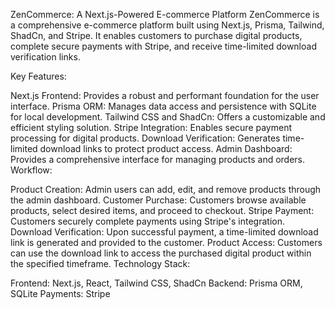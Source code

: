 ZenCommerce: A Next.js-Powered E-commerce Platform
ZenCommerce is a comprehensive e-commerce platform built using Next.js, Prisma, Tailwind, ShadCn, and Stripe. It enables customers to purchase digital products, complete secure payments with Stripe, and receive time-limited download verification links.

Key Features:

Next.js Frontend: Provides a robust and performant foundation for the user interface.
Prisma ORM: Manages data access and persistence with SQLite for local development.
Tailwind CSS and ShadCn: Offers a customizable and efficient styling solution.
Stripe Integration: Enables secure payment processing for digital products.
Download Verification: Generates time-limited download links to protect product access.
Admin Dashboard: Provides a comprehensive interface for managing products and orders.
Workflow:

Product Creation: Admin users can add, edit, and remove products through the admin dashboard.
Customer Purchase: Customers browse available products, select desired items, and proceed to checkout.
Stripe Payment: Customers securely complete payments using Stripe's integration.
Download Verification: Upon successful payment, a time-limited download link is generated and provided to the customer.
Product Access: Customers can use the download link to access the purchased digital product within the specified timeframe.
Technology Stack:

Frontend: Next.js, React, Tailwind CSS, ShadCn
Backend: Prisma ORM, SQLite
Payments: Stripe
